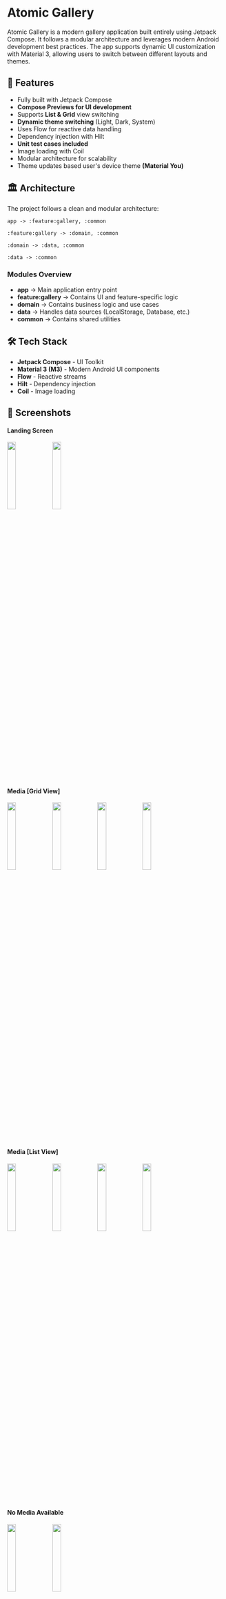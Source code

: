 # Atomic Gallery  

Atomic Gallery is a modern gallery application built entirely using Jetpack Compose. It follows a modular architecture and leverages modern Android development best practices. The app supports dynamic UI customization with Material 3, allowing users to switch between different layouts and themes.  

## 🚀 Features  
- Fully built with Jetpack Compose  
- **Compose Previews for UI development**  
- Supports **List & Grid** view switching  
- **Dynamic theme switching** (Light, Dark, System)  
- Uses Flow for reactive data handling  
- Dependency injection with Hilt  
- **Unit test cases included**  
- Image loading with Coil  
- Modular architecture for scalability
- Theme updates based user's device theme **(Material You)**

## 🏛️ Architecture  
The project follows a clean and modular architecture:  

```
app -> :feature:gallery, :common

:feature:gallery -> :domain, :common

:domain -> :data, :common

:data -> :common
```

### **Modules Overview**  
- **app** → Main application entry point  
- **feature:gallery** → Contains UI and feature-specific logic  
- **domain** → Contains business logic and use cases  
- **data** → Handles data sources (LocalStorage, Database, etc.)  
- **common** → Contains shared utilities  

## 🛠️ Tech Stack  
- **Jetpack Compose** - UI Toolkit  
- **Material 3 (M3)** - Modern Android UI components  
- **Flow** - Reactive streams  
- **Hilt** - Dependency injection  
- **Coil** - Image loading  

## 📸 Screenshots  
#### Landing Screen
<img src="https://github.com/user-attachments/assets/d4c758dc-8133-4c9a-9eb4-cb1917ccf8ad" width="20%" />
<img src="https://github.com/user-attachments/assets/5c869558-7925-4755-a236-048bcb359c9f" width="20%" />

#### Media [Grid View]
<img src="https://github.com/user-attachments/assets/5790a559-af07-47d5-a672-78bbf4971e04" width="20%" />
<img src="https://github.com/user-attachments/assets/d427688d-23ad-4765-a4a4-a14c0516cccd" width="20%" />
<img src="https://github.com/user-attachments/assets/2661b1e1-dc89-42c4-a9e5-16d863953192" width="20%" />
<img src="https://github.com/user-attachments/assets/0541b737-68fe-44c8-84be-1c6ebc0121fb" width="20%" />

#### Media [List View]
<img src="https://github.com/user-attachments/assets/f009b5a5-f6ec-430f-acde-c95446b58bd5" width="20%" />
<img src="https://github.com/user-attachments/assets/5f940a0e-9805-4d62-b0c9-648533940018" width="20%" />
<img src="https://github.com/user-attachments/assets/b160e74a-4294-41ba-9f86-d2a2c49a9c6f" width="20%" />
<img src="https://github.com/user-attachments/assets/75740ca8-d9d2-46de-96a3-5f528d203a47" width="20%" />

#### No Media Available 
<img src="https://github.com/user-attachments/assets/c13f541a-9c7c-4bdb-9da8-a7438e7dd6a7" width="20%" />
<img src="https://github.com/user-attachments/assets/4b3b6bd6-b405-4381-84c4-0aa5418188e0" width="20%" />

#### Permission Denied Rationale
<img src="https://github.com/user-attachments/assets/19fd5db2-a02f-459a-a3b6-e601dccb94e5" width="20%" />
<img src="https://github.com/user-attachments/assets/6d843528-1d9a-46d0-aeb5-258520706e6e" width="20%" />

#### Material You (Based on User's theme) [Light]
<img src="https://github.com/user-attachments/assets/2d5c5338-7e91-4f1e-af51-ba51b1f07736" width="20%" />
<img src="https://github.com/user-attachments/assets/110f15c7-7615-4d6c-b50d-56ccf2b0e729" width="20%" />
<img src="https://github.com/user-attachments/assets/8b29fce9-2fa4-48b2-b3c8-a91c3250fdca" width="20%" />

#### Material You (Based on User's theme) [Dark]
<img src="https://github.com/user-attachments/assets/a112b17f-bcde-4f1b-89e4-48ee5b1cbdbe" width="20%" />
<img src="https://github.com/user-attachments/assets/76fec76a-543c-446d-95c5-735a5210c0cf" width="20%" />
<img src="https://github.com/user-attachments/assets/52cc9e1a-a309-4f9a-ac84-dbce2adf0edc" width="20%" />


## 📦 Setup & Installation  
1. Clone the repository  
   ```sh
   git clone https://github.com/moinkhan-tech-in/AtomicGallery
   cd AtomicGallery
   ```
2. Open in Android Studio  
3. Sync Gradle and Run the App  

## 🧪 Running Unit Tests  
To run unit tests for all modules, use the following Gradle command:  

```sh
./gradlew test
```

To run tests for a specific module, use:  

```sh
./gradlew :feature:gallery:testDebugUnitTest
or
./gradlew :feature:gallery:test
```
![image](https://github.com/user-attachments/assets/0b29c2a5-fd9d-4b99-8da0-45eabe8af9d5)
